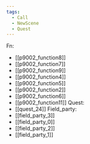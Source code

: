 ```yaml
---
tags:
  - Call
  - NewScene
  - Quest
---
```

Fn:
- [[p9002_function8]]
- [[p9002_function7]]
- [[p9002_function9]]
- [[p9002_function4]]
- [[p9002_function5]]
- [[p9002_function2]]
- [[p9002_function6]]
- [[p9002_function11]]
Quest:
- [[quest_24]]
Field_party:
- [[field_party_3]]
- [[field_party_0]]
- [[field_party_2]]
- [[field_party_1]]
